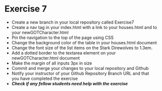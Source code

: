 # Exercise 7
<ul>
    <li>Create a new branch in your local repository called Exercise7</li>
    <li>Create a nav tag in your index.html with a link to your houses.html and to your newGOTCharacter.html</li>
    <li>Pin the navigation to the top of the page using CSS</li>
    <li>Change the background color of the table in your houses.html document</li>
    <li>Change the font size of the list items on the Stark Direwolves to 1.3em.</li>
    <li>Add a dotted border to the textarea element on your newGOTCharacter.html document</li>
    <li>Make the margin of all inputs 3px in size</li>
    <li>Commit and merge your changes to your local repository and Github</li>
    <li>Notify your instructor of your Github Repository Branch URL and that you have completed the exercise</li>
    <li><em><strong>Check if any fellow students need help with the exercise</strong></em></li>
</ul>